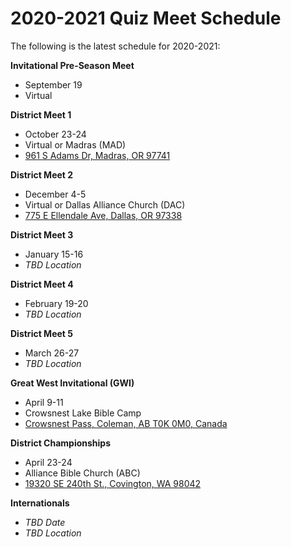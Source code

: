 # 2020-2021 Quiz Meet Schedule

The following is the latest schedule for 2020-2021:

**Invitational Pre-Season Meet**

- September 19
- Virtual

**District Meet 1**

- October 23-24
- Virtual or Madras (MAD)
- <a href="https://www.google.com/maps/place/961+S+Adams+Dr,+Madras,+Oregon">961 S Adams Dr, Madras, OR 97741</a>

**District Meet 2**

- December 4-5
- Virtual or Dallas Alliance Church (DAC)
- <a href="https://www.google.com/maps/place/775+E+Ellendale+Ave,+Dallas,+OR+97338">775 E Ellendale Ave, Dallas, OR 97338</a>

**District Meet 3**

- January 15-16
- *TBD Location*

**District Meet 4**

- February 19-20
- *TBD Location*

**District Meet 5**

- March 26-27
- *TBD Location*

**Great West Invitational (GWI)**

- April 9-11
- Crowsnest Lake Bible Camp
- <a href="https://www.google.com/maps/place/Crowsnest+Pass,+Coleman,+AB+T0K+0M0,+Canada">Crowsnest Pass, Coleman, AB T0K 0M0, Canada</a>

**District Championships**

- April 23-24
- Alliance Bible Church (ABC)
- <a href="https://www.google.com/maps/place/19320+SE+240th+St,+Covington,+WA+98042">19320 SE 240th St., Covington, WA 98042</a>

**Internationals**

- *TBD Date*
- *TBD Location*
